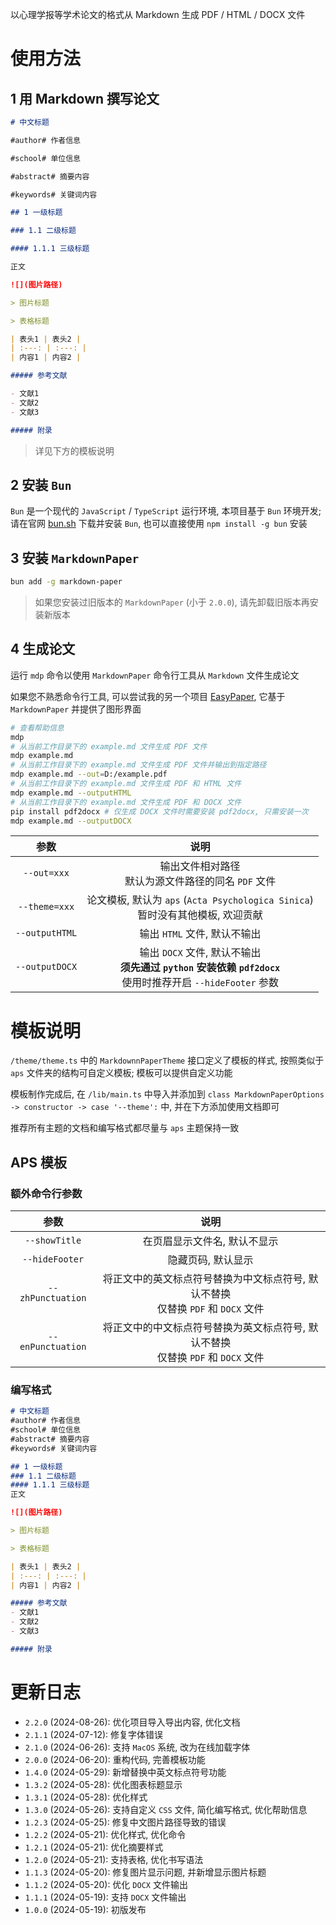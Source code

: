 以心理学报等学术论文的格式从 Markdown 生成 PDF / HTML / DOCX 文件

# 使用方法

## 1 用 Markdown 撰写论文

```markdown
# 中文标题

#author# 作者信息

#school# 单位信息

#abstract# 摘要内容

#keywords# 关键词内容

## 1 一级标题

### 1.1 二级标题

#### 1.1.1 三级标题

正文

![](图片路径)

> 图片标题

> 表格标题

| 表头1 | 表头2 |
| :---: | :---: |
| 内容1 | 内容2 |

##### 参考文献

- 文献1
- 文献2
- 文献3

##### 附录
```

> 详见下方的模板说明

## 2 安装 `Bun`

`Bun` 是一个现代的 `JavaScript` / `TypeScript` 运行环境, 本项目基于 `Bun` 环境开发; 请在官网 [bun.sh](https://bun.sh) 下载并安装 `Bun`, 也可以直接使用 `npm install -g bun` 安装

## 3 安装 `MarkdownPaper`

```bash
bun add -g markdown-paper
```

> 如果您安装过旧版本的 `MarkdownPaper` (小于 `2.0.0`), 请先卸载旧版本再安装新版本

## 4 生成论文

运行 `mdp` 命令以使用 `MarkdownPaper` 命令行工具从 `Markdown` 文件生成论文

如果您不熟悉命令行工具, 可以尝试我的另一个项目 [EasyPaper](https://github.com/LeafYeeXYZ/EasyPaper), 它基于 `MarkdownPaper` 并提供了图形界面

```bash
# 查看帮助信息
mdp
# 从当前工作目录下的 example.md 文件生成 PDF 文件
mdp example.md
# 从当前工作目录下的 example.md 文件生成 PDF 文件并输出到指定路径
mdp example.md --out=D:/example.pdf
# 从当前工作目录下的 example.md 文件生成 PDF 和 HTML 文件
mdp example.md --outputHTML
# 从当前工作目录下的 example.md 文件生成 PDF 和 DOCX 文件
pip install pdf2docx # 仅生成 DOCX 文件时需要安装 pdf2docx, 只需安装一次
mdp example.md --outputDOCX
```

| 参数 | 说明 |
| :---: | :---: |
| `--out=xxx` | 输出文件相对路径<br>默认为源文件路径的同名 `PDF` 文件 |
| `--theme=xxx` | 论文模板, 默认为 `aps` (`Acta Psychologica Sinica`)<br>暂时没有其他模板, 欢迎贡献 |
| `--outputHTML` | 输出 `HTML` 文件, 默认不输出 |
| `--outputDOCX` | 输出 `DOCX` 文件, 默认不输出<br>**须先通过 `python` 安装依赖 `pdf2docx`**<br>使用时推荐开启 `--hideFooter` 参数 |

# 模板说明
`/theme/theme.ts` 中的 `MarkdownnPaperTheme` 接口定义了模板的样式, 按照类似于 `aps` 文件夹的结构可自定义模板; 模板可以提供自定义功能

模板制作完成后, 在 `/lib/main.ts` 中导入并添加到 `class MarkdownPaperOptions -> constructor -> case '--theme':` 中, 并在下方添加使用文档即可

推荐所有主题的文档和编写格式都尽量与 `aps` 主题保持一致

## APS 模板
### 额外命令行参数
| 参数 | 说明 |
| :---: | :---: |
| `--showTitle` | 在页眉显示文件名, 默认不显示 |
| `--hideFooter` | 隐藏页码, 默认显示 |
| `--zhPunctuation` | 将正文中的英文标点符号替换为中文标点符号, 默认不替换<br>仅替换 `PDF` 和 `DOCX` 文件 |
| `--enPunctuation` | 将正文中的中文标点符号替换为英文标点符号, 默认不替换<br>仅替换 `PDF` 和 `DOCX` 文件 |

### 编写格式
```markdown
# 中文标题
#author# 作者信息
#school# 单位信息
#abstract# 摘要内容
#keywords# 关键词内容

## 1 一级标题
### 1.1 二级标题
#### 1.1.1 三级标题
正文

![](图片路径)

> 图片标题

> 表格标题

| 表头1 | 表头2 |
| :---: | :---: |
| 内容1 | 内容2 |

##### 参考文献
- 文献1
- 文献2
- 文献3

##### 附录
```

# 更新日志
- `2.2.0` (2024-08-26): 优化项目导入导出内容, 优化文档
- `2.1.1` (2024-07-12): 修复字体错误
- `2.1.0` (2024-06-26): 支持 `MacOS` 系统, 改为在线加载字体
- `2.0.0` (2024-06-20): 重构代码, 完善模板功能
- `1.4.0` (2024-05-29): 新增替换中英文标点符号功能
- `1.3.2` (2024-05-28): 优化图表标题显示
- `1.3.1` (2024-05-28): 优化样式
- `1.3.0` (2024-05-26): 支持自定义 `CSS` 文件, 简化编写格式, 优化帮助信息
- `1.2.3` (2024-05-25): 修复中文图片路径导致的错误
- `1.2.2` (2024-05-21): 优化样式, 优化命令
- `1.2.1` (2024-05-21): 优化摘要样式
- `1.2.0` (2024-05-21): 支持表格, 优化书写语法
- `1.1.3` (2024-05-20): 修复图片显示问题, 并新增显示图片标题
- `1.1.2` (2024-05-20): 优化 `DOCX` 文件输出
- `1.1.1` (2024-05-19): 支持 `DOCX` 文件输出
- `1.0.0` (2024-05-19): 初版发布